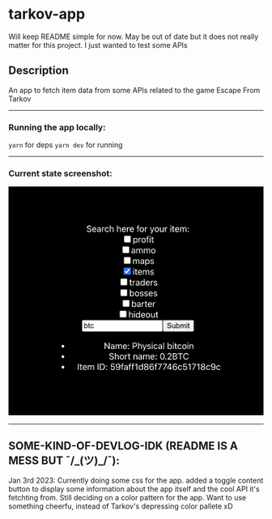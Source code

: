 # tarkov-app

Will keep README simple for now. May be out of date but it does not really matter for this project. I just wanted to test some APIs
## Description
An app to fetch item data from some APIs related to the game Escape From Tarkov
___
### Running the app locally:
`yarn` for deps
`yarn dev` for running
___
<!-- ### Requirements: -->

### Current state screenshot:
![](src/assets/readme-screenshots/app-example-1.png)



------
## SOME-KIND-OF-DEVLOG-IDK (README IS A MESS BUT ¯/\_(ツ)_/¯):
Jan 3rd 2023: Currently doing some css for the app. added a toggle content button to display some information about the app itself and the cool API it's fetchting from. Still deciding on a color pattern for the app. Want to use something cheerfu, instead of Tarkov's depressing color pallete xD